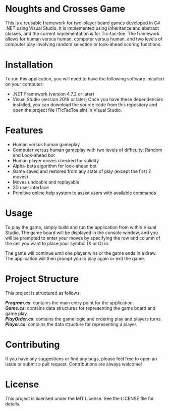 # Noughts and Crosses Game

This is a reusable framework for two-player board games  developed in C# .NET using Visual Studio. It is implemented using inheritance and abstract classes, and the current implementation is for Tic-tac-toe. 
The framework allows for human versus human, computer versus human, and two levels of computer play involving random selection or look-ahead scoring functions.

# Installation
To run this application, you will need to have the following software installed on your computer:

* .NET Framework (version 4.7.2 or later)
* Visual Studio (version 2019 or later)
Once you have these dependencies installed, you can download the source code from this repository and open the project file (TicTacToe.sln) in Visual Studio.

# Features
* Human versus human gameplay
* Computer versus human gameplay with two levels of difficulty: Random and Look-ahead bot
* Human player moves checked for validity
* Alpha-beta algorithm for look-ahead bot
* Game saved and restored from any state of play (except the first 2 moves)
* Moves undoable and replayable
* 2D user interface
* Primitive online help system to assist users with available commands

# Usage
To play the game, simply build and run the application from within Visual Studio. 
The game board will be displayed in the console window, and you will be prompted to enter your moves by specifying the row and column of the cell you want to place your symbol (X or O) in.

The game will continue until one player wins or the game ends in a draw. The application will then prompt you to play again or exit the game.

# Project Structure
This project is structured as follows:

***Program.cs***: contains the main entry point for the application. <br>
***Game.cs***: contains data structures for representing the game board and game play. <br>
***PlayOrder.cs***: contains the game logic and ordering play and players turns. <br>
***Player.cs***: contains the data structure for representing a player. <br>

# Contributing
If you have any suggestions or find any bugs, please feel free to open an issue or submit a pull request. Contributions are always welcome!

# License
This project is licensed under the MIT License. See the LICENSE file for details.

